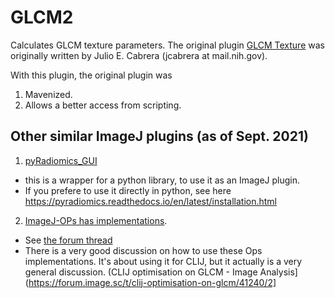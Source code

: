 # GLCM2

Calculates GLCM texture parameters. 
The original plugin [GLCM Texture](https://imagej.nih.gov/ij/plugins/texture.html) was originally written by Julio E. Cabrera (jcabrera at mail.nih.gov). 

With this plugin, the original plugin was 
1. Mavenized. 
2. Allows a better access from scripting. 

## Other similar ImageJ plugins (as of Sept. 2021)

1. [pyRadiomics_GUI](https://github.com/salimkanoun/pyRadiomics_GUI)
  - this is a wrapper for a python library, to use it as an ImageJ plugin. 
  - If you prefere to use it directly in python, see here https://pyradiomics.readthedocs.io/en/latest/installation.html
2. [ImageJ-OPs has implementations](https://javadoc.scijava.org/ImageJ/net/imagej/ops/features/haralick/package-summary.html). 
  - See [the forum thread](https://forum.image.sc/t/glcm-texturetool-latest-version/9386)
  - There is a very good discussion on how to use these Ops implementations. It's about using it for CLIJ, but it actually is a very general discussion. (CLIJ optimisation on GLCM - Image Analysis](https://forum.image.sc/t/clij-optimisation-on-glcm/41240/2]
